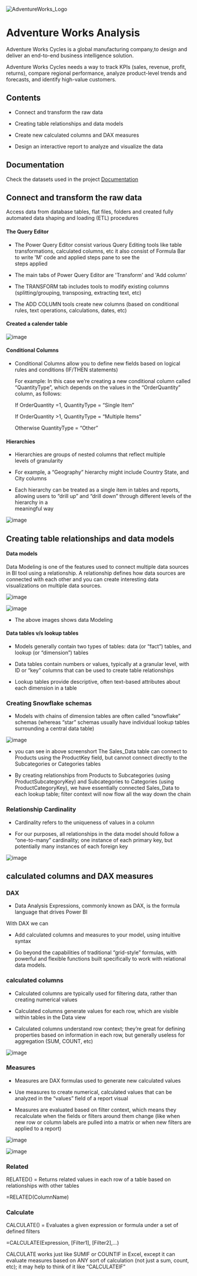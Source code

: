 
![AdventureWorks_Logo](https://user-images.githubusercontent.com/81569893/224526374-bb428d04-fc58-4e07-a1e8-e7aadfc04490.png)



# Adventure Works Analysis

Adventure Works Cycles is a global manufacturing company,to 
design and deliver an end-to-end business intelligence solution.

Adventure Works Cycles needs a way to track KPIs (sales, revenue, profit, returns), compare regional performance, analyze product-level trends and forecasts, and identify high-value customers.



## Contents

* Connect and transform the raw data

* Creating table relationships and data models

* Create new calculated columns and DAX measures

* Design an interactive report to analyze and visualize the data

## Documentation

Check the datasets used in the project [Documentation](https://github.com/himanshu-004/AdventureWorks/tree/main/Documentation)


## Connect and transform the raw data

Access data from database tables, flat files, folders and 
created fully automated data shaping and loading (ETL) procedures

#### The Query Editor

* The Power Query Editor consist various Query Editing tools like 
  table transformations, calculated columns, etc it also consist of
  Formula Bar to write 'M' code and applied steps pane to see the  
  steps applied 

* The main tabs of Power Query Editor are 'Transform' and 
  'Add column'

* The TRANSFORM tab includes tools to modify existing columns   
  (splitting/grouping, transposing, extracting text, etc)

* The ADD COLUMN tools create new columns 
  (based on conditional rules, text operations, calculations, 
  dates, etc)
  

#### Created a calender table
![image](https://user-images.githubusercontent.com/81569893/224528127-249a9291-e00d-40d3-82bc-73757c07f2e4.png)

#### Conditional Columns

* Conditional Columns allow you to define new fields based 
  on logical rules and conditions (IF/THEN statements)

  For example: 
  In this case we’re creating a new conditional
  column called “QuantityType”, which depends on the values in 
  the “OrderQuantity” column, as follows:
  
  If OrderQuantity =1, QuantityType = “Single Item”

  If OrderQuantity >1, QuantityType = “Multiple Items”

  Otherwise QuantityType = “Other”

 #### Hierarchies

* Hierarchies are groups of nested columns that reflect multiple  
  levels of granularity

*  For example, a “Geography” hierarchy might include Country
   State, and City columns

*  Each hierarchy can be treated as a single item in tables and 
   reports, allowing users to “drill up” and 
   “drill down” through different levels of the hierarchy in a    
   meaningful way
   
![image](https://user-images.githubusercontent.com/81569893/224555212-9e4cf465-f1da-4791-8f0b-563db6e411a3.png)
## Creating table relationships and data models

#### Data models
 Data Modeling is one of the features used to connect multiple data sources in BI tool using a relationship. A relationship defines how data sources are connected with each other and you can create interesting data visualizations on multiple data sources.

 ![image](https://user-images.githubusercontent.com/81569893/224555960-dc1d782c-3212-4797-8113-8c4a73b336df.png)

![image](https://user-images.githubusercontent.com/81569893/224556016-3c6a0484-f8f3-4fcd-9dce-fb4baa1944d6.png)

* The above images shows data Modeling

#### Data tables v/s lookup tables

* Models generally contain two types of tables: data (or “fact”) tables, and lookup (or “dimension”) tables

* Data tables contain numbers or values, typically at a granular level, with ID or “key” columns that can be used to create table relationships

* Lookup tables provide descriptive, often text-based attributes about each dimension in a table

### Creating Snowflake schemas
 
 * Models with chains of dimension tables are often called “snowflake” schemas (whereas “star” schemas usually have individual lookup tables surrounding a central data table)

 ![image](https://user-images.githubusercontent.com/81569893/225237335-43538e80-911a-473c-8b8b-65cac0722697.png)

 * you can see in above screenshort The Sales_Data table can connect to Products using the ProductKey field, but cannot connect directly to the Subcategories or Categories tables

 * By creating relationships from Products to Subcategories (using ProductSubcategoryKey) and Subcategories to Categories (using ProductCategoryKey), we have essentially connected Sales_Data to each lookup table; filter context will now flow all the way down the chain

### Relationship Cardinality 

* Cardinality refers to the uniqueness of values in a column

* For our purposes, all relationships in the data model should follow a “one-to-many” cardinality; one instance of each primary key, but potentially many instances of each foreign key

![image](https://user-images.githubusercontent.com/81569893/225241893-afaf524f-7842-445e-90f1-744e76ce820b.png)

##  calculated columns and DAX measures

### DAX

* Data Analysis Expressions, commonly known as DAX, is the formula language that drives Power BI

With DAX we can

* Add calculated columns and measures to your model, using intuitive syntax

* Go beyond the capabilities of traditional “grid-style” formulas, with powerful and flexible functions built specifically to work with relational data models.

### calculated columns

* Calculated columns are typically used for filtering data, rather than creating numerical values

* Calculated columns generate values for each row, which are visible within tables in the Data view

* Calculated columns understand row context; they’re great for defining properties based on information in each row, but  generally useless for aggregation (SUM, COUNT, etc)

![image](https://user-images.githubusercontent.com/81569893/225292242-314bab1c-e3f4-44ad-a277-db9311914cb2.png)


### Measures

* Measures are DAX formulas used to generate new calculated values

* Use measures to create numerical, calculated values that can be analyzed in the “values” field of a report visual

* Measures are evaluated based on filter context, which means 
they recalculate when the fields or filters around them change 
(like when new row or column labels are pulled into a matrix or 
when new filters are applied to a report)

![image](https://user-images.githubusercontent.com/81569893/225293048-25ef195d-cc0f-422a-b886-f6a41e257c1d.png)

![image](https://user-images.githubusercontent.com/81569893/225293246-03ff5a42-45a3-40fd-b5ca-7dca7518dcb1.png)

### Related

RELATED() = Returns related values in each row of a table based on relationships with other tables

=RELATED(ColumnName)

### Calculate

CALCULATE() = Evaluates a given expression or formula under a set of defined filters

=CALCULATE(Expression, [Filter1], [Filter2],…)

CALCULATE works just like SUMIF or COUNTIF in Excel, except it can evaluate measures based on ANY 
sort of calculation (not just a sum, count, etc); it may help to think of it like “CALCULATEIF”

